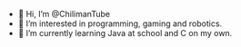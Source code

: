- 👋 Hi, I’m @ChilimanTube
- 👀 I’m interested in programming, gaming and robotics.
- 🌱 I’m currently learning Java at school and C on my own.

